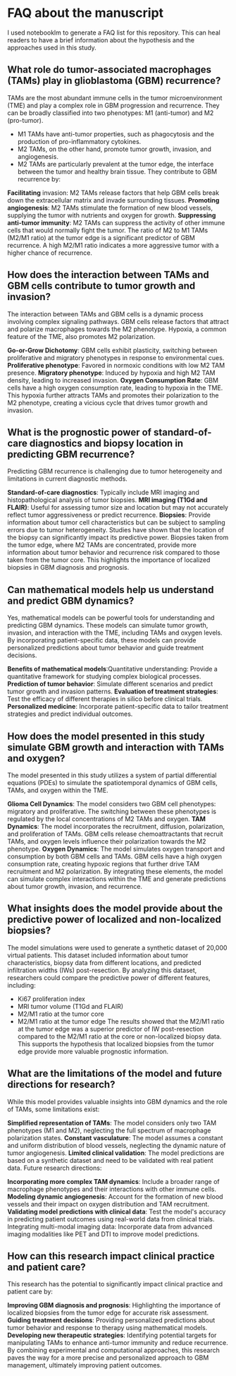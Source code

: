 # FAQ about the manuscript

I used notebooklm to generate a FAQ list for this repository. This can heal readers to have a brief information about the hypothesis and the approaches used in this study.
## What role do tumor-associated macrophages (TAMs) play in glioblastoma (GBM) recurrence?
TAMs are the most abundant immune cells in the tumor microenvironment (TME) and play a complex role in GBM progression and recurrence. They can be broadly classified into two phenotypes: M1 (anti-tumor) and M2 (pro-tumor).

- M1 TAMs have anti-tumor properties, such as phagocytosis and the production of pro-inflammatory cytokines.
- M2 TAMs, on the other hand, promote tumor growth, invasion, and angiogenesis.
- M2 TAMs are particularly prevalent at the tumor edge, the interface between the tumor and healthy brain tissue. They contribute to GBM recurrence by:

**Facilitating** invasion: M2 TAMs release factors that help GBM cells break down the extracellular matrix and invade surrounding tissues.
**Promoting angiogenesis**: M2 TAMs stimulate the formation of new blood vessels, supplying the tumor with nutrients and oxygen for growth.
**Suppressing anti-tumor immunity**: M2 TAMs can suppress the activity of other immune cells that would normally fight the tumor.
The ratio of M2 to M1 TAMs (M2/M1 ratio) at the tumor edge is a significant predictor of GBM recurrence. A high M2/M1 ratio indicates a more aggressive tumor with a higher chance of recurrence.

## How does the interaction between TAMs and GBM cells contribute to tumor growth and invasion?
The interaction between TAMs and GBM cells is a dynamic process involving complex signaling pathways. GBM cells release factors that attract and polarize macrophages towards the M2 phenotype. Hypoxia, a common feature of the TME, also promotes M2 polarization.

**Go-or-Grow Dichotomy**: GBM cells exhibit plasticity, switching between proliferative and migratory phenotypes in response to environmental cues.
**Proliferative phenotype**: Favored in normoxic conditions with low M2 TAM presence.
**Migratory phenotype**: Induced by hypoxia and high M2 TAM density, leading to increased invasion.
**Oxygen Consumption Rate**: GBM cells have a high oxygen consumption rate, leading to hypoxia in the TME. This hypoxia further attracts TAMs and promotes their polarization to the M2 phenotype, creating a vicious cycle that drives tumor growth and invasion.
## What is the prognostic power of standard-of-care diagnostics and biopsy location in predicting GBM recurrence?
Predicting GBM recurrence is challenging due to tumor heterogeneity and limitations in current diagnostic methods.

**Standard-of-care diagnostics**: Typically include MRI imaging and histopathological analysis of tumor biopsies.
**MRI imaging (T1Gd and FLAIR)**: Useful for assessing tumor size and location but may not accurately reflect tumor aggressiveness or predict recurrence.
**Biopsies**: Provide information about tumor cell characteristics but can be subject to sampling errors due to tumor heterogeneity.
Studies have shown that the location of the biopsy can significantly impact its predictive power. Biopsies taken from the tumor edge, where M2 TAMs are concentrated, provide more information about tumor behavior and recurrence risk compared to those taken from the tumor core. This highlights the importance of localized biopsies in GBM diagnosis and prognosis.

## Can mathematical models help us understand and predict GBM dynamics?
Yes, mathematical models can be powerful tools for understanding and predicting GBM dynamics. These models can simulate tumor growth, invasion, and interaction with the TME, including TAMs and oxygen levels. By incorporating patient-specific data, these models can provide personalized predictions about tumor behavior and guide treatment decisions.

**Benefits of mathematical models**:Quantitative understanding: Provide a quantitative framework for studying complex biological processes.
**Prediction of tumor behavior**: Simulate different scenarios and predict tumor growth and invasion patterns.
**Evaluation of treatment strategies**: Test the efficacy of different therapies in silico before clinical trials.
**Personalized medicine**: Incorporate patient-specific data to tailor treatment strategies and predict individual outcomes.
## How does the model presented in this study simulate GBM growth and interaction with TAMs and oxygen?
The model presented in this study utilizes a system of partial differential equations (PDEs) to simulate the spatiotemporal dynamics of GBM cells, TAMs, and oxygen within the TME.

**Glioma Cell Dynamics**: The model considers two GBM cell phenotypes: migratory and proliferative. The switching between these phenotypes is regulated by the local concentrations of M2 TAMs and oxygen.
**TAM Dynamics**: The model incorporates the recruitment, diffusion, polarization, and proliferation of TAMs. GBM cells release chemoattractants that recruit TAMs, and oxygen levels influence their polarization towards the M2 phenotype.
**Oxygen Dynamics**: The model simulates oxygen transport and consumption by both GBM cells and TAMs. GBM cells have a high oxygen consumption rate, creating hypoxic regions that further drive TAM recruitment and M2 polarization.
By integrating these elements, the model can simulate complex interactions within the TME and generate predictions about tumor growth, invasion, and recurrence.

## What insights does the model provide about the predictive power of localized and non-localized biopsies?
The model simulations were used to generate a synthetic dataset of 20,000 virtual patients. This dataset included information about tumor characteristics, biopsy data from different locations, and predicted infiltration widths (IWs) post-resection. By analyzing this dataset, researchers could compare the predictive power of different features, including:

- Ki67 proliferation index
- MRI tumor volume (T1Gd and FLAIR)
- M2/M1 ratio at the tumor core
- M2/M1 ratio at the tumor edge
The results showed that the M2/M1 ratio at the tumor edge was a superior predictor of IW post-resection compared to the M2/M1 ratio at the core or non-localized biopsy data. This supports the hypothesis that localized biopsies from the tumor edge provide more valuable prognostic information.

## What are the limitations of the model and future directions for research?
While this model provides valuable insights into GBM dynamics and the role of TAMs, some limitations exist:

**Simplified representation of TAMs**: The model considers only two TAM phenotypes (M1 and M2), neglecting the full spectrum of macrophage polarization states.
**Constant vasculature**: The model assumes a constant and uniform distribution of blood vessels, neglecting the dynamic nature of tumor angiogenesis.
**Limited clinical validation**: The model predictions are based on a synthetic dataset and need to be validated with real patient data.
Future research directions:

**Incorporating more complex TAM dynamics**: Include a broader range of macrophage phenotypes and their interactions with other immune cells.
**Modeling dynamic angiogenesis**: Account for the formation of new blood vessels and their impact on oxygen distribution and TAM recruitment.
**Validating model predictions with clinical data**: Test the model's accuracy in predicting patient outcomes using real-world data from clinical trials.
Integrating multi-modal imaging data: Incorporate data from advanced imaging modalities like PET and DTI to improve model predictions.
## How can this research impact clinical practice and patient care?
This research has the potential to significantly impact clinical practice and patient care by:

**Improving GBM diagnosis and prognosis**: Highlighting the importance of localized biopsies from the tumor edge for accurate risk assessment.
**Guiding treatment decisions**: Providing personalized predictions about tumor behavior and response to therapy using mathematical models.
**Developing new therapeutic strategies**: Identifying potential targets for manipulating TAMs to enhance anti-tumor immunity and reduce recurrence.
By combining experimental and computational approaches, this research paves the way for a more precise and personalized approach to GBM management, ultimately improving patient outcomes.
